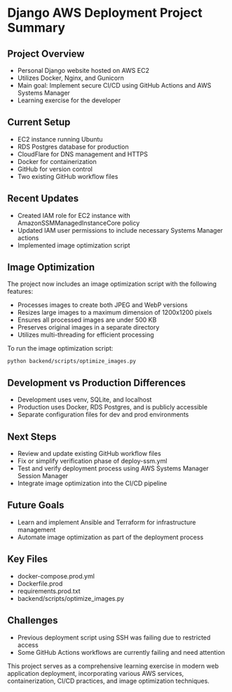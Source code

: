 # Django AWS Deployment Project Summary

## Project Overview

- Personal Django website hosted on AWS EC2
- Utilizes Docker, Nginx, and Gunicorn
- Main goal: Implement secure CI/CD using GitHub Actions and AWS Systems Manager
- Learning exercise for the developer

## Current Setup

- EC2 instance running Ubuntu
- RDS Postgres database for production
- CloudFlare for DNS management and HTTPS
- Docker for containerization
- GitHub for version control
- Two existing GitHub workflow files

## Recent Updates

- Created IAM role for EC2 instance with AmazonSSMManagedInstanceCore policy
- Updated IAM user permissions to include necessary Systems Manager actions
- Implemented image optimization script

## Image Optimization

The project now includes an image optimization script with the following features:
- Processes images to create both JPEG and WebP versions
- Resizes large images to a maximum dimension of 1200x1200 pixels
- Ensures all processed images are under 500 KB
- Preserves original images in a separate directory
- Utilizes multi-threading for efficient processing

To run the image optimization script:
```
python backend/scripts/optimize_images.py
```

## Development vs Production Differences

- Development uses venv, SQLite, and localhost
- Production uses Docker, RDS Postgres, and is publicly accessible
- Separate configuration files for dev and prod environments

## Next Steps

- Review and update existing GitHub workflow files
- Fix or simplify verification phase of deploy-ssm.yml
- Test and verify deployment process using AWS Systems Manager Session Manager
- Integrate image optimization into the CI/CD pipeline

## Future Goals

- Learn and implement Ansible and Terraform for infrastructure management
- Automate image optimization as part of the deployment process

## Key Files

- docker-compose.prod.yml
- Dockerfile.prod
- requirements.prod.txt
- backend/scripts/optimize_images.py

## Challenges

- Previous deployment script using SSH was failing due to restricted access
- Some GitHub Actions workflows are currently failing and need attention

This project serves as a comprehensive learning exercise in modern web application deployment, incorporating various AWS services, containerization, CI/CD practices, and image optimization techniques.

